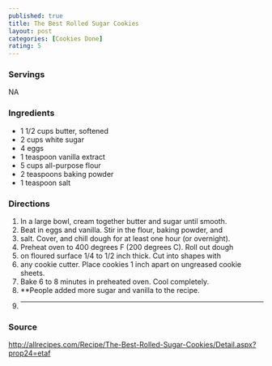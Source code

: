 ```yaml
---
published: true
title: The Best Rolled Sugar Cookies
layout: post
categories: [Cookies Done]
rating: 5
---
```

### Servings
NA

### Ingredients
- 1 1/2 cups butter, softened
-  2 cups white sugar
-  4 eggs
-  1 teaspoon vanilla extract
-  5 cups all-purpose flour
-  2 teaspoons baking powder
-  1 teaspoon salt

### Directions
1. In a large bowl, cream together butter and sugar until smooth.
2. Beat in eggs and vanilla. Stir in the flour, baking powder, and
3. salt. Cover, and chill dough for at least one hour (or overnight).
4. Preheat oven to 400 degrees F (200 degrees C). Roll out dough
5. on floured surface 1/4 to 1/2 inch thick. Cut into shapes with
6. any cookie cutter. Place cookies 1 inch apart on ungreased cookie sheets.
7. Bake 6 to 8 minutes in preheated oven. Cool completely.
8. **People added more sugar and vanilla to the recipe.
9. ***

### Source
<a href="http://allrecipes.com/Recipe/The-Best-Rolled-Sugar-Cookies/Detail.aspx?prop24=etaf" target="new">http://allrecipes.com/Recipe/The-Best-Rolled-Sugar-Cookies/Detail.aspx?prop24=etaf</a>
